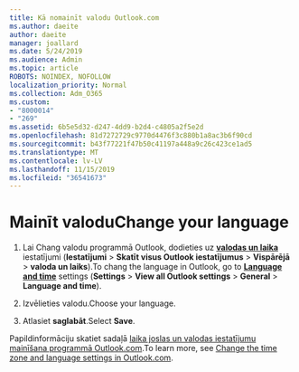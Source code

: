 ```yaml
---
title: Kā nomainīt valodu Outlook.com
ms.author: daeite
author: daeite
manager: joallard
ms.date: 5/24/2019
ms.audience: Admin
ms.topic: article
ROBOTS: NOINDEX, NOFOLLOW
localization_priority: Normal
ms.collection: Adm_O365
ms.custom:
- "8000014"
- "269"
ms.assetid: 6b5e5d32-d247-4dd9-b2d4-c4805a2f5e2d
ms.openlocfilehash: 81d7272729c9770d4476f3c880b1a8ac3b6f90cd
ms.sourcegitcommit: b43f77221f47b50c41197a448a9c26c423ce1ad5
ms.translationtype: MT
ms.contentlocale: lv-LV
ms.lasthandoff: 11/15/2019
ms.locfileid: "36541673"
---
```

# <a name="change-your-language"></a><span data-ttu-id="fe160-102">Mainīt valodu</span><span class="sxs-lookup"><span data-stu-id="fe160-102">Change your language</span></span>

1. <span data-ttu-id="fe160-103">Lai Chang valodu programmā Outlook, dodieties uz [**valodas un laika**](https://outlook.live.com/mail/options/general/timeAndLanguage/regional) iestatījumi (**Iestatījumi** \> **Skatīt visus Outlook iestatījumus** > **Vispārējā** > **valoda un laiks**).</span><span class="sxs-lookup"><span data-stu-id="fe160-103">To chang the language in Outlook, go to [**Language and time**](https://outlook.live.com/mail/options/general/timeAndLanguage/regional) settings (**Settings** \> **View all Outlook settings** > **General** > **Language and time**).</span></span>

2. <span data-ttu-id="fe160-104">Izvēlieties valodu.</span><span class="sxs-lookup"><span data-stu-id="fe160-104">Choose your language.</span></span>

3. <span data-ttu-id="fe160-105">Atlasiet **saglabāt**.</span><span class="sxs-lookup"><span data-stu-id="fe160-105">Select **Save**.</span></span>

<span data-ttu-id="fe160-106">Papildinformāciju skatiet sadaļā [laika joslas un valodas iestatījumu mainīšana programmā Outlook.com](https://go.microsoft.com/fwlink/p/?linkid=873132).</span><span class="sxs-lookup"><span data-stu-id="fe160-106">To learn more, see [Change the time zone and language settings in Outlook.com](https://go.microsoft.com/fwlink/p/?linkid=873132).</span></span>